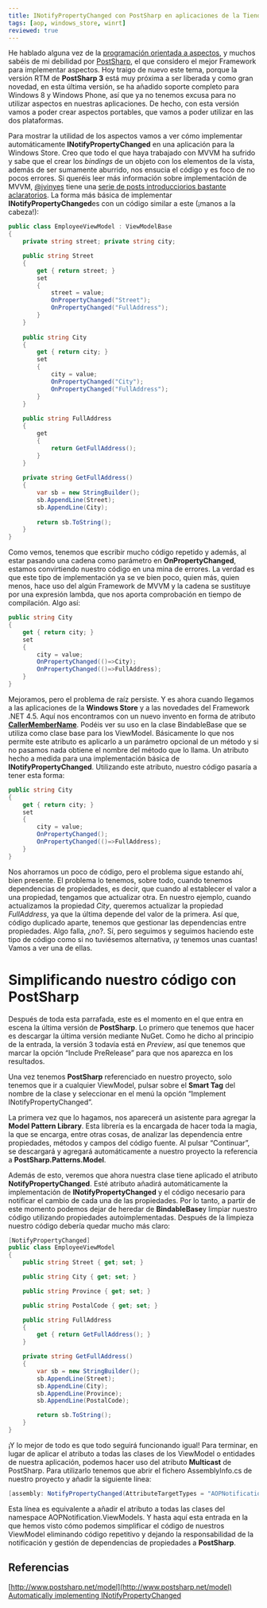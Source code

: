 ```yaml
---
title: INotifyPropertyChanged con PostSharp en aplicaciones de la Tienda Windows
tags: [aop, windows_store, winrt]
reviewed: true
---
```

He hablado alguna vez de la [programación orientada a aspectos](/tags/aop), y muchos sabéis de mi debilidad por [PostSharp](http://www.postsharp.net/), el que considero el mejor Framework para implementar aspectos. Hoy traigo de nuevo este tema, porque la versión RTM de **PostSharp 3** está muy próxima a ser liberada y como gran novedad, en esta última versión, se ha añadido soporte completo para Windows 8 y Windows Phone, así que ya no tenemos excusa para no utilizar aspectos en nuestras aplicaciones. De hecho, con esta versión vamos a poder crear aspectos portables, que vamos a poder utilizar en las dos plataformas.

Para mostrar la utilidad de los aspectos vamos a ver cómo implementar automáticamente **INotifyPropertyChanged** en una aplicación para la Windows Store. Creo que todo el que haya trabajado con MVVM ha sufrido y sabe que el crear los _bindings_ de un objeto con los elementos de la vista, además de ser sumamente aburrido, nos ensucia el código y es foco de no pocos errores. Si queréis leer más información sobre implementación de MVVM, [@jvinyes](https://twitter.com/jvinyes) tiene una [serie de posts introducciorios bastante aclaratorios](http://blog.techdencias.net/blog/2013/03/12/capitulo-2-breve-introduccion-a-mvvm/). La forma más básica de implementar **INotifyPropertyChanged**es con un código similar a este (¡manos a la cabeza!):

```csharp
public class EmployeeViewModel : ViewModelBase 
{ 
    private string street; private string city;

    public string Street
    {
        get { return street; }
        set
        {
            street = value;
            OnPropertyChanged("Street");
            OnPropertyChanged("FullAddress");
        }
    }
    
    public string City
    {
        get { return city; }
        set
        {
            city = value;
            OnPropertyChanged("City");
            OnPropertyChanged("FullAddress");
        }
    }
    
    public string FullAddress
    {
        get
        {
            return GetFullAddress();
        }
    }
    
    private string GetFullAddress()
    {
        var sb = new StringBuilder();
        sb.AppendLine(Street);
        sb.AppendLine(City);
    
        return sb.ToString();
    } 
}
```

Como vemos, tenemos que escribir mucho código repetido y además, al estar pasando una cadena como parámetro en **OnPropertyChanged**, estamos convirtiendo nuestro código en una mina de errores. La verdad es que este tipo de implementación ya se ve bien poco, quien más, quien menos, hace uso del algún Framework de MVVM y la cadena se sustituye por una expresión lambda, que nos aporta comprobación en tiempo de compilación. Algo así:
    
```csharp
public string City
{
    get { return city; }
    set
    {
        city = value;
        OnPropertyChanged(()=>City);
        OnPropertyChanged(()=>FullAddress);
    }
}
```

Mejoramos, pero el problema de raíz persiste. Y es ahora cuando llegamos a las aplicaciones de la **Windows Store** y a las novedades del Framework .NET 4.5. Aquí nos encontramos con un nuevo invento en forma de atributo [**CallerMemberName**](http://msdn.microsoft.com/es-es/library/system.runtime.compilerservices.callermembernameattribute.aspx). Podéis ver su uso en la clase BindableBase que se utiliza como clase base para los ViewModel. Básicamente lo que nos permite este atributo es aplicarlo a un parámetro opcional de un método y si no pasamos nada obtiene el nombre del método que lo llama. Un atributo hecho a medida para una implementación básica de **INotifyPropertyChanged**. Utilizando este atributo, nuestro código pasaría a tener esta forma:

```csharp
public string City
{
    get { return city; }
    set
    {
        city = value;
        OnPropertyChanged();
        OnPropertyChanged(()=>FullAddress);
    }
}
```

Nos ahorramos un poco de código, pero el problema sigue estando ahí, bien presente. El problema lo tenemos, sobre todo, cuando tenemos dependencias de propiedades, es decir, que cuando al establecer el valor a una propiedad, tengamos que actualizar otra. En nuestro ejemplo, cuando actualizamos la propiedad _City_, queremos actualizar la propiedad _FullAddress_, ya que la última depende del valor de la primera. Así que, código duplicado aparte, tenemos que gestionar las dependencias entre propiedades. Algo falla, ¿no?. Sí, pero seguimos y seguimos haciendo este tipo de código como si no tuviésemos alternativa, ¡y tenemos unas cuantas! Vamos a ver una de ellas.

# Simplificando nuestro código con PostSharp
    
Después de toda esta parrafada, este es el momento en el que entra en escena la última versión de **PostSharp**. Lo primero que tenemos que hacer es descargar la última versión mediante NuGet. Como he dicho al principio de la entrada, la versión 3 todavía está en _Preview_, así que tenemos que marcar la opción “Include PreRelease” para que nos aparezca en los resultados.

Una vez tenemos **PostSharp** referenciado en nuestro proyecto, solo tenemos que ir a cualquier ViewModel, pulsar sobre el **Smart Tag** del nombre de la clase y seleccionar en el menú la opción “Implement INotifyPropertyChanged”.

La primera vez que lo hagamos, nos aparecerá un asistente para agregar la **Model Pattern Library**. Esta librería es la encargada de hacer toda la magia, la que se encarga, entre otras cosas, de analizar las dependencia entre propiedades, métodos y campos del código fuente. Al pulsar “Continuar”, se descargará y agregará automáticamente a nuestro proyecto la referencia a **PostSharp.Patterns.Model**.

Además de esto, veremos que ahora nuestra clase tiene aplicado el atributo **NotifyPropertyChanged**. Esté atributo añadirá automáticamente la implementación de **INotifyPropertyChanged** y el código necesario para notificar el cambio de cada una de las propiedades. Por lo tanto, a partir de este momento podemos dejar de heredar de **BindableBase**y limpiar nuestro código utilizando propiedades autoimplementadas. Después de la limpieza nuestro código debería quedar mucho más claro:

```csharp
[NotifyPropertyChanged]
public class EmployeeViewModel
{
    public string Street { get; set; }

    public string City { get; set; }

    public string Province { get; set; }

    public string PostalCode { get; set; }

    public string FullAddress
    {
        get { return GetFullAddress(); }
    }

    private string GetFullAddress()
    {
        var sb = new StringBuilder();
        sb.AppendLine(Street);
        sb.AppendLine(City);
        sb.AppendLine(Province);
        sb.AppendLine(PostalCode);

        return sb.ToString();
    }
}
```

¡Y lo mejor de todo es que todo seguirá funcionando igual! Para terminar, en lugar de aplicar el atributo a todas las clases de los ViewModel o entidades de nuestra aplicación, podemos hacer uso del atributo **Multicast** de PostSharp. Para utilizarlo tenemos que abrir el fichero AssemblyInfo.cs de nuestro proyecto y añadir la siguiente línea:

```csharp
[assembly: NotifyPropertyChanged(AttributeTargetTypes = "AOPNotification.ViewModels.*")]
```

Esta línea es equivalente a añadir el atributo a todas las clases del namespace AOPNotification.ViewModels. Y hasta aquí esta entrada en la que hemos visto cómo podemos simplificar el código de nuestros ViewModel eliminando código repetitivo y dejando la responsabilidad de la notificación y gestión de dependencias de propiedades a **PostSharp**.

Referencias
---

[http://www.postsharp.net/model](http://www.postsharp.net/model)  
[Automatically implementing INotifyPropertyChanged](http://www.postsharp.net/model/inotifypropertychanged)

